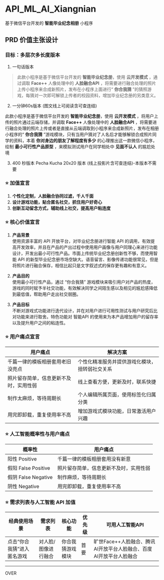 # API_ML_AI_Xiangnian

基于微信平台开发的 **智能毕业纪念相册** 小程序

## PRD 价值主张设计

### 目标：多层次多长度版本

1. 一句话版本

> 此款小程序是基于微信平台开发的 **智能毕业纪念册**，使用 **云开发模式** ，通过调取 **Face++** 人像处理中的 **人脸融合API** ，将需要进行融合处理的照片上传小程序来合成新照片，发布在小程序上面进行“ **你合我猜** ”的猜照游戏，每猜对一次即可解锁上传者的校园资料，增加毕业纪念册的另类意义。


2. 一分钟60s版本 (图文线上可阅读含可查连结)

此款小程序是基于微信平台开发的 **智能毕业纪念册**，使用 **云开发模式** ，将用户上传的照片通过云端存储，并调取 **Face++** 人像处理中的 **人脸融合API** ，将需要进行融合处理的照片上传或者是直接从云端调取到小程序来合成新照片，发布在相册小程序的“ **你合我猜** ”游戏模块，只有当用户猜对了人名后才能够解锁合成照片同学的资料，本着 **你对身边的朋友了解程度有多少** 的心理推出这一款微信小程序，绘制 **最小可行性产品原型** ，来模拟测试用户在同学相处中 **见面不认人** 的尴尬处境

3. 400 秒版本 Pecha Kucha 20x20 版本 (线上投影片含可查连结)-本版本不需要

### :star: 加值宣言

1. **个性化定制，人脸融合协同过滤，千人千面**<br>
2. **设计游戏功能，贴合匿名社交，抓住用户好奇心**<br>
3. **创新互动留念方式，辅助线上社交，提高用户粘连度**<br>

### :star: 核心价值宣言

1. **产品背景**<br>
使用资源丰富的 API 开放平台，对毕业纪念册进行智能 API 的调用，有效提高开发效率，并且在产品的产出过程中使用用户画像与用户同理心来进行功能设计，开发出最小可行性产品。市面上传统毕业纪念册创新性不够，而使用智能 API 的新型毕业纪念册市场空缺大。语音留言、影像传递功能很常见，但是将照片进行融合保存，相信比起只是文字叙述式的保存更有趣和有意义。

2. **产品目的**<br>
使用最小可行性产品，通过 “你合我猜” 游戏模块来吸引用户对产品的热度，游戏的同时赋予半社交功能，有效解决同学之间陌生感以及相见的尴尬感降低到最低值，帮助用户走出社交弱圈。

3. **产品目标**<br>
不断对游戏式功能进行迭代设计，并在对用户进行可用性测试与用户研究后比对功能来进行取舍。特色功能对 智能API 的使用来为本产品增加用户的留存率以及提升用户之间的粘连性。

### :star: 用户痛点宣言

|用户痛点|解决方案|
|---------|-------|
|千篇一律的模板相册套用老旧没亮点|个性化精准服务并提供游戏化模块，扭转弱社交关系|
|照片留存简单，信息更新不及时，实用性弱|线上查看方便，更新及时，联系快捷|
|制作太麻烦，等待周期长|个人编辑所属页面，使用标签化归属分类|
|用完即卸载，重复使用率不高|增加游戏式模块功能，日常激活用户兴趣|

### :star: 人工智能概率性与用户痛点

|概率性|用户痛点|
|---------|-------|
|阳性 Positive|千篇一律的模板相册套用没有新意|
|假阳 False Positive|照片留存简单，信息更新不及时，实用性弱|
|假阴 False Negative|制作麻烦，等待周期长|
|阴性 Negative|用完即卸载，重复使用率不高|

### :star: 需求列表与人工智能 API 加值

|经典使用场景|需求列表|核心功能|优先级|可用人工智能API|
|-------|-------|-------|-------|-------|
|点击“你合我猜”进入匿名游戏|对人脸/图像进行融合|你合我猜游戏模块|首要|旷世Face++人脸融合、腾讯AI开放平台人脸融合、百度AI开放平台人脸融合|

----
OVER


